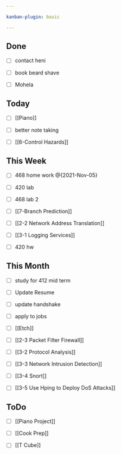 ```yaml
---

kanban-plugin: basic

---
```


## Done

- [ ] contact heni
- [ ] book beard shave
- [ ] Mohela


## Today

- [ ] [[Piano]]
- [ ] better note taking
- [ ] [[6-Control Hazards]]


## This Week

- [ ] 468 home work @{2021-Nov-05}
- [ ] 420 lab
- [ ] 468 lab 2
- [ ] [[7-Branch Prediction]]
- [ ] [[2-2 Network Address Translation]]
- [ ] [[3-1 Logging Services]]
- [ ] 420 hw


## This Month

- [ ] study for 412 mid term
- [ ] Update Resume
- [ ] update handshake
- [ ] apply to jobs
- [ ] [[Etch]]
- [ ] [[2-3 Packet Filter Firewall]]
- [ ] [[3-2 Protocol Analysis]]
- [ ] [[3-3 Network Intrusion Detection]]
- [ ] [[3-4 Snort]]
- [ ] [[3-5 Use Hping to Deploy DoS Attacks]]


## ToDo

- [ ] [[Piano Project]]
- [ ] [[Cook Prep]]
- [ ] [[T Cube]]


